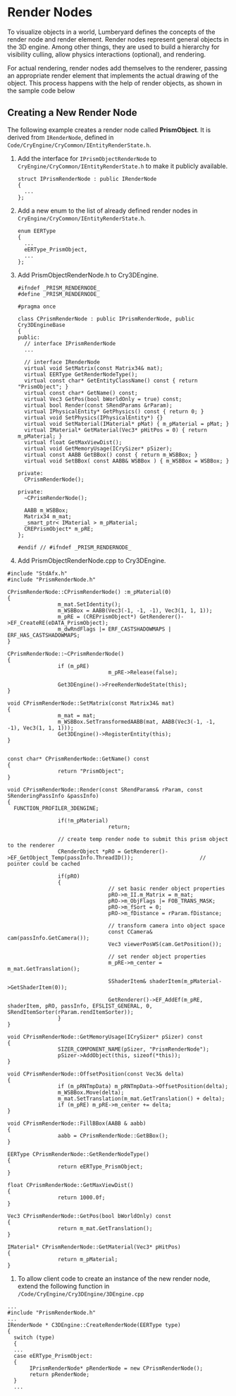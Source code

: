 # Render Nodes<a name="graphics-rendering-rendernode"></a>

To visualize objects in a world, Lumberyard defines the concepts of the render node and render element\. Render nodes represent general objects in the 3D engine\. Among other things, they are used to build a hierarchy for visibility culling, allow physics interactions \(optional\), and rendering\.

For actual rendering, render nodes add themselves to the renderer, passing an appropriate render element that implements the actual drawing of the object\. This process happens with the help of render objects, as shown in the sample code below

## Creating a New Render Node<a name="graphics-rendering-rendernode-new"></a>

The following example creates a render node called **PrismObject**\. It is derived from `IRenderNode`, defined in `Code/CryEngine/CryCommon/IEntityRenderState.h`\.

1. Add the interface for `IPrismObjectRenderNode` to `CryEngine/CryCommon/IEntityRenderState.h` to make it publicly available\. 

   ```
   struct IPrismRenderNode : public IRenderNode
   {
   	 ...
   };
   ```

1. Add a new enum to the list of already defined render nodes in `CryEngine/CryCommon/IEntityRenderState.h`\. 

   ```
   enum EERType
   {
   	 ...
   	 eERType_PrismObject,
   	 ...
   };
   ```

1. Add PrismObjectRenderNode\.h to Cry3DEngine\. 

   ```
   #ifndef _PRISM_RENDERNODE_
   #define _PRISM_RENDERNODE_
   
   #pragma once
   
   class CPrismRenderNode : public IPrismRenderNode, public Cry3DEngineBase
   {
   public:
   	 // interface IPrismRenderNode
   	 ...
   
   	 // interface IRenderNode
   	 virtual void SetMatrix(const Matrix34& mat);
   	 virtual EERType GetRenderNodeType();
   	 virtual const char* GetEntityClassName() const { return "PrismObject"; }
   	 virtual const char* GetName() const;
   	 virtual Vec3 GetPos(bool bWorldOnly = true) const;
   	 virtual bool Render(const SRendParams &rParam);
   	 virtual IPhysicalEntity* GetPhysics() const { return 0; }
   	 virtual void SetPhysics(IPhysicalEntity*) {}
   	 virtual void SetMaterial(IMaterial* pMat) { m_pMaterial = pMat; }
   	 virtual IMaterial* GetMaterial(Vec3* pHitPos = 0) { return m_pMaterial; }
   	 virtual float GetMaxViewDist();
   	 virtual void GetMemoryUsage(ICrySizer* pSizer);
   	 virtual const AABB GetBBox() const { return m_WSBBox; }
   	 virtual void SetBBox( const AABB& WSBBox ) { m_WSBBox = WSBBox; }
   
   private:
   	 CPrismRenderNode();
   
   private:
   	 ~CPrismRenderNode();
   
   	 AABB m_WSBBox;
   	 Matrix34 m_mat;
   	 _smart_ptr< IMaterial > m_pMaterial;
   	 CREPrismObject* m_pRE;
   };
   
   #endif // #ifndef _PRISM_RENDERNODE_
   ```

1.  Add PrismObjectRenderNode\.cpp to Cry3DEngine\. 

   ```
   #include "StdAfx.h"
   #include "PrismRenderNode.h"
   
   CPrismRenderNode::CPrismRenderNode() :m_pMaterial(0)
   {
                   m_mat.SetIdentity();
                   m_WSBBox = AABB(Vec3(-1, -1, -1), Vec3(1, 1, 1));
                   m_pRE = (CREPrismObject*) GetRenderer()->EF_CreateRE(eDATA_PrismObject);
                   m_dwRndFlags |= ERF_CASTSHADOWMAPS | ERF_HAS_CASTSHADOWMAPS;
   }
   
   CPrismRenderNode::~CPrismRenderNode()
   {
                   if (m_pRE)
                                   m_pRE->Release(false);
                   
                   Get3DEngine()->FreeRenderNodeState(this);
   }
   
   void CPrismRenderNode::SetMatrix(const Matrix34& mat)
   {
                   m_mat = mat;
                   m_WSBBox.SetTransformedAABB(mat, AABB(Vec3(-1, -1, -1), Vec3(1, 1, 1)));
                   Get3DEngine()->RegisterEntity(this);
   }
   
   
   const char* CPrismRenderNode::GetName() const
   {
                   return "PrismObject";
   }
   
   void CPrismRenderNode::Render(const SRendParams& rParam, const SRenderingPassInfo &passInfo)
   {
     FUNCTION_PROFILER_3DENGINE;
   
                   if(!m_pMaterial)
                                   return;
   
                   // create temp render node to submit this prism object to the renderer
                   CRenderObject *pRO = GetRenderer()->EF_GetObject_Temp(passInfo.ThreadID());                     // pointer could be cached
   
                   if(pRO)
                   {
                                   // set basic render object properties
                                   pRO->m_II.m_Matrix = m_mat;
                                   pRO->m_ObjFlags |= FOB_TRANS_MASK;
                                   pRO->m_fSort = 0;
                                   pRO->m_fDistance = rParam.fDistance;
   
                                   // transform camera into object space
                                   const CCamera& cam(passInfo.GetCamera());
                                   Vec3 viewerPosWS(cam.GetPosition());
   
                                   // set render object properties
                                   m_pRE->m_center = m_mat.GetTranslation();
   
                                   SShaderItem& shaderItem(m_pMaterial->GetShaderItem(0));
   
                                   GetRenderer()->EF_AddEf(m_pRE, shaderItem, pRO, passInfo, EFSLIST_GENERAL, 0, SRendItemSorter(rParam.rendItemSorter));
                   }
   }
   
   void CPrismRenderNode::GetMemoryUsage(ICrySizer* pSizer) const
   {
                   SIZER_COMPONENT_NAME(pSizer, "PrismRenderNode");
                   pSizer->AddObject(this, sizeof(*this));
   }
   
   void CPrismRenderNode::OffsetPosition(const Vec3& delta)
   {
                   if (m_pRNTmpData) m_pRNTmpData->OffsetPosition(delta);
                   m_WSBBox.Move(delta);
                   m_mat.SetTranslation(m_mat.GetTranslation() + delta);
                   if (m_pRE) m_pRE->m_center += delta;
   }
   
   void CPrismRenderNode::FillBBox(AABB & aabb)
   {
                   aabb = CPrismRenderNode::GetBBox();
   }
   
   EERType CPrismRenderNode::GetRenderNodeType()
   {
                   return eERType_PrismObject;
   }
   
   float CPrismRenderNode::GetMaxViewDist()
   {
                   return 1000.0f;
   }
   
   Vec3 CPrismRenderNode::GetPos(bool bWorldOnly) const
   {
                   return m_mat.GetTranslation();
   }
   
   IMaterial* CPrismRenderNode::GetMaterial(Vec3* pHitPos) 
   { 
                   return m_pMaterial; 
   }
   ```

1.  To allow client code to create an instance of the new render node, extend the following function in `/Code/CryEngine/Cry3DEngine/3DEngine.cpp` 

   ```
   ...
   #include "PrismRenderNode.h"
   ...
   IRenderNode * C3DEngine::CreateRenderNode(EERType type)
   {
   	 switch (type)
   	 {
   	 ...
   	 case eERType_PrismObject:
   	 {
   		  IPrismRenderNode* pRenderNode = new CPrismRenderNode();
   		  return pRenderNode;
   	 }
   	 ...
   ```
